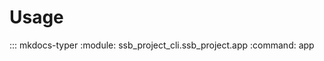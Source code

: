 # Usage

<!-- prettier-ignore-start -->

::: mkdocs-typer
    :module: ssb_project_cli.ssb_project.app
    :command: app

<!-- prettier-ignore-end -->
